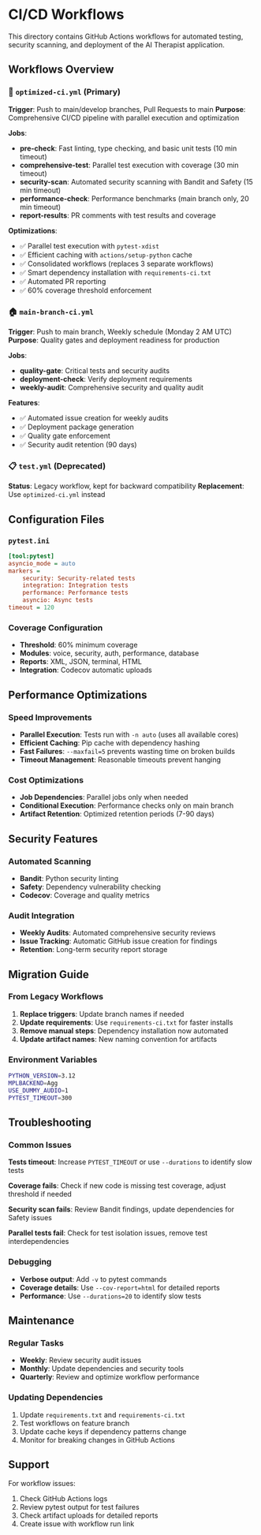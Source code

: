 # CI/CD Workflows

This directory contains GitHub Actions workflows for automated testing, security scanning, and deployment of the AI Therapist application.

## Workflows Overview

### 🚀 `optimized-ci.yml` (Primary)
**Trigger**: Push to main/develop branches, Pull Requests to main
**Purpose**: Comprehensive CI/CD pipeline with parallel execution and optimization

**Jobs**:
- **pre-check**: Fast linting, type checking, and basic unit tests (10 min timeout)
- **comprehensive-test**: Parallel test execution with coverage (30 min timeout)
- **security-scan**: Automated security scanning with Bandit and Safety (15 min timeout)
- **performance-check**: Performance benchmarks (main branch only, 20 min timeout)
- **report-results**: PR comments with test results and coverage

**Optimizations**:
- ✅ Parallel test execution with `pytest-xdist`
- ✅ Efficient caching with `actions/setup-python` cache
- ✅ Consolidated workflows (replaces 3 separate workflows)
- ✅ Smart dependency installation with `requirements-ci.txt`
- ✅ Automated PR reporting
- ✅ 60% coverage threshold enforcement

### 🏠 `main-branch-ci.yml`
**Trigger**: Push to main branch, Weekly schedule (Monday 2 AM UTC)
**Purpose**: Quality gates and deployment readiness for production

**Jobs**:
- **quality-gate**: Critical tests and security audits
- **deployment-check**: Verify deployment requirements
- **weekly-audit**: Comprehensive security and quality audit

**Features**:
- ✅ Automated issue creation for weekly audits
- ✅ Deployment package generation
- ✅ Quality gate enforcement
- ✅ Security audit retention (90 days)

### 📋 `test.yml` (Deprecated)
**Status**: Legacy workflow, kept for backward compatibility
**Replacement**: Use `optimized-ci.yml` instead

## Configuration Files

### `pytest.ini`
```ini
[tool:pytest]
asyncio_mode = auto
markers =
    security: Security-related tests
    integration: Integration tests
    performance: Performance tests
    asyncio: Async tests
timeout = 120
```

### Coverage Configuration
- **Threshold**: 60% minimum coverage
- **Modules**: voice, security, auth, performance, database
- **Reports**: XML, JSON, terminal, HTML
- **Integration**: Codecov automatic uploads

## Performance Optimizations

### Speed Improvements
- **Parallel Execution**: Tests run with `-n auto` (uses all available cores)
- **Efficient Caching**: Pip cache with dependency hashing
- **Fast Failures**: `--maxfail=5` prevents wasting time on broken builds
- **Timeout Management**: Reasonable timeouts prevent hanging

### Cost Optimizations
- **Job Dependencies**: Parallel jobs only when needed
- **Conditional Execution**: Performance checks only on main branch
- **Artifact Retention**: Optimized retention periods (7-90 days)

## Security Features

### Automated Scanning
- **Bandit**: Python security linting
- **Safety**: Dependency vulnerability checking
- **Codecov**: Coverage and quality metrics

### Audit Integration
- **Weekly Audits**: Automated comprehensive security reviews
- **Issue Tracking**: Automatic GitHub issue creation for findings
- **Retention**: Long-term security report storage

## Migration Guide

### From Legacy Workflows
1. **Replace triggers**: Update branch names if needed
2. **Update requirements**: Use `requirements-ci.txt` for faster installs
3. **Remove manual steps**: Dependency installation now automated
4. **Update artifact names**: New naming convention for artifacts

### Environment Variables
```bash
PYTHON_VERSION=3.12
MPLBACKEND=Agg
USE_DUMMY_AUDIO=1
PYTEST_TIMEOUT=300
```

## Troubleshooting

### Common Issues

**Tests timeout**: Increase `PYTEST_TIMEOUT` or use `--durations` to identify slow tests

**Coverage fails**: Check if new code is missing test coverage, adjust threshold if needed

**Security scan fails**: Review Bandit findings, update dependencies for Safety issues

**Parallel tests fail**: Check for test isolation issues, remove test interdependencies

### Debugging
- **Verbose output**: Add `-v` to pytest commands
- **Coverage details**: Use `--cov-report=html` for detailed reports
- **Performance**: Use `--durations=20` to identify slow tests

## Maintenance

### Regular Tasks
- **Weekly**: Review security audit issues
- **Monthly**: Update dependencies and security tools
- **Quarterly**: Review and optimize workflow performance

### Updating Dependencies
1. Update `requirements.txt` and `requirements-ci.txt`
2. Test workflows on feature branch
3. Update cache keys if dependency patterns change
4. Monitor for breaking changes in GitHub Actions

## Support

For workflow issues:
1. Check GitHub Actions logs
2. Review pytest output for test failures
3. Check artifact uploads for detailed reports
4. Create issue with workflow run link
